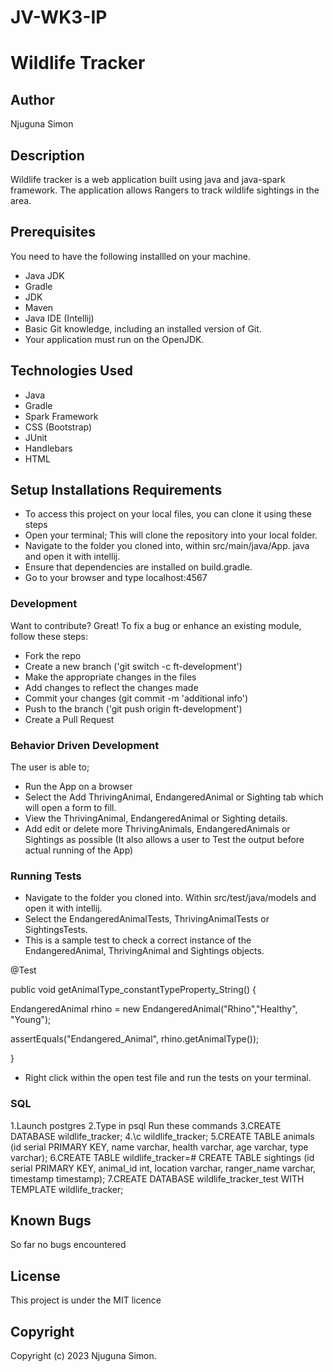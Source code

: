 # JV-WK3-IP

# Wildlife Tracker

## Author
Njuguna Simon 

## Description
Wildlife tracker is a web application built using java and java-spark framework. The application allows Rangers to track wildlife sightings in the area.


## Prerequisites
You need to have the following installled on your machine.
- Java JDK
- Gradle
- JDK
- Maven
- Java IDE (Intellij)
- Basic Git knowledge, including an installed version of Git.
- Your application must run on the OpenJDK.

## Technologies Used 

- Java 
- Gradle
- Spark Framework
- CSS (Bootstrap)
- JUnit 
- Handlebars 
- HTML

## Setup Installations Requirements
- To access this project on your local files, you can clone it using these steps
- Open your terminal; This will clone the repository into your local folder.
- Navigate to the folder you cloned into, within src/main/java/App. java and open it with intellij.
- Ensure that dependencies are installed on build.gradle.
- Go to your browser and type localhost:4567


### Development
Want to contribute? Great!
To fix a bug or enhance an existing module, follow these steps:

- Fork the repo
- Create a new branch ('git switch -c ft-development')
- Make the appropriate changes in the files
- Add changes to reflect the changes made
- Commit your changes (git commit -m 'additional info')
- Push to the branch ('git push origin ft-development')
- Create a Pull Request 

### Behavior Driven Development
The user is able to;

- Run the App on a browser 
- Select the Add ThrivingAnimal, EndangeredAnimal or Sighting tab which will open a form to fill. 
- View the ThrivingAnimal, EndangeredAnimal or Sighting details. 
- Add edit or delete more ThrivingAnimals, EndangeredAnimals or Sightings as possible (It also allows a user to Test the output before actual running of the App)

### Running Tests
- Navigate to the folder you cloned into. Within src/test/java/models and open it with intellij. 
- Select the EndangeredAnimalTests, ThrivingAnimalTests or SightingsTests. 
- This is a sample test to check a correct instance of the EndangeredAnimal, ThrivingAnimal and Sightings objects.

@Test

public void getAnimalType_constantTypeProperty_String() {

EndangeredAnimal rhino = new EndangeredAnimal("Rhino","Healthy", "Young");

assertEquals("Endangered_Animal", rhino.getAnimalType());

}

- Right click within the open test file and run the tests on your terminal.

### SQL
1.Launch postgres 
2.Type in psql Run these commands 
3.CREATE DATABASE wildlife_tracker; 
4.\c wildlife_tracker; 
5.CREATE TABLE animals (id serial PRIMARY KEY, name varchar, health varchar, age varchar, type varchar); 
6.CREATE TABLE wildlife_tracker=# CREATE TABLE sightings (id serial PRIMARY KEY, animal_id int, location varchar, ranger_name varchar, timestamp timestamp); 
7.CREATE DATABASE wildlife_tracker_test WITH TEMPLATE wildlife_tracker;

## Known Bugs
So far no bugs encountered

## License
This project is under the MIT licence


## Copyright 
Copyright (c) 2023 Njuguna Simon.
